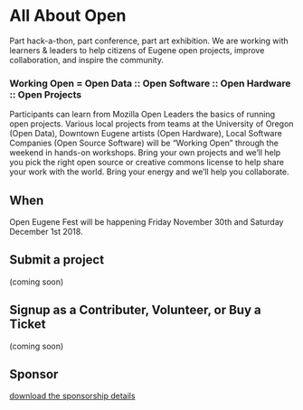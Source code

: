 # All About Open #

Part hack-a-thon, part conference, part art exhibition. We are working with learners & leaders to help citizens of Eugene open projects, improve collaboration, and inspire the community.

### Working Open = Open Data :: Open Software :: Open Hardware :: Open Projects ###

Participants can learn from Mozilla Open Leaders the basics of running open projects.  Various local projects from teams at the University of Oregon (Open Data), Downtown Eugene artists (Open Hardware), Local Software Companies (Open Source Software)  will be “Working Open” through the weekend in hands-on workshops.   Bring your own projects and we’ll help you pick the right open source or creative commons license to help share your work with the world.  Bring your energy and we’ll help you collaborate.

## When ##
Open Eugene Fest will be happening Friday November 30th and Saturday December 1st 2018.  

## Submit a project ##
(coming soon)

## Signup as a Contributer, Volunteer, or Buy a Ticket ##
(coming soon)

## Sponsor ##
[download the sponsorship details](open-eugene-fest-sponsorship.pdf)


